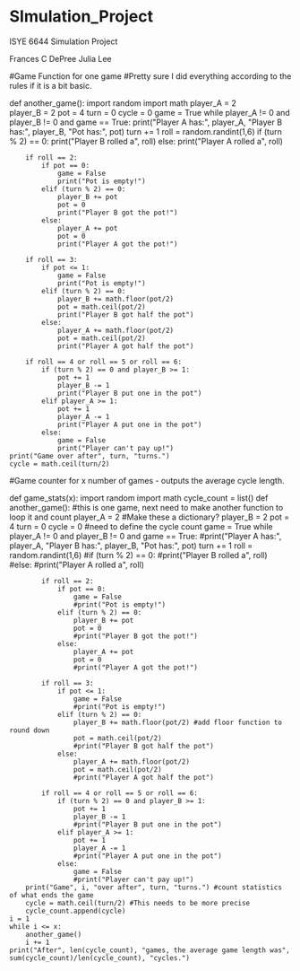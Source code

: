 # SImulation_Project

ISYE 6644 Simulation Project 

Frances C DePree
Julia Lee

#Game Function for one game
#Pretty sure I did everything according to the rules if it is a bit basic. 

def another_game(): 
    import random
    import math
    player_A = 2  
    player_B = 2
    pot = 4
    turn = 0
    cycle = 0 
    game = True
    while player_A != 0 and player_B != 0 and game == True:
        print("Player A has:", player_A, "Player B has:", player_B, "Pot has:", pot)
        turn += 1
        roll = random.randint(1,6)
        if (turn % 2) == 0:
            print("Player B rolled a", roll)
        else:
            print("Player A rolled a", roll)
        
        if roll == 2: 
            if pot == 0:
                game = False
                print("Pot is empty!")
            elif (turn % 2) == 0:
                player_B += pot
                pot = 0
                print("Player B got the pot!") 
            else:
                player_A += pot
                pot = 0
                print("Player A got the pot!")

        if roll == 3:
            if pot <= 1:
                game = False
                print("Pot is empty!")
            elif (turn % 2) == 0:
                player_B += math.floor(pot/2) 
                pot = math.ceil(pot/2)
                print("Player B got half the pot")
            else:
                player_A += math.floor(pot/2)
                pot = math.ceil(pot/2)
                print("Player A got half the pot")

        if roll == 4 or roll == 5 or roll == 6:
            if (turn % 2) == 0 and player_B >= 1:
                pot += 1
                player_B -= 1
                print("Player B put one in the pot")
            elif player_A >= 1:
                pot += 1
                player_A -= 1
                print("Player A put one in the pot")
            else:
                game = False
                print("Player can't pay up!")
    print("Game over after", turn, "turns.") 
    cycle = math.ceil(turn/2) 
    
#Game counter for x number of games - outputs the average cycle length. 

def game_stats(x):
    import random
    import math
    cycle_count = list()
    def another_game(): #this is one game, next need to make another function to loop it and count
        player_A = 2  #Make these a dictionary? 
        player_B = 2
        pot = 4
        turn = 0
        cycle = 0 #need to define the cycle count
        game = True
        while player_A != 0 and player_B != 0 and game == True:
            #print("Player A has:", player_A, "Player B has:", player_B, "Pot has:", pot)
            turn += 1
            roll = random.randint(1,6)
            #if (turn % 2) == 0:
                #print("Player B rolled a", roll)
            #else:
                #print("Player A rolled a", roll)
        
            if roll == 2: 
                if pot == 0:
                    game = False
                    #print("Pot is empty!")
                elif (turn % 2) == 0:
                    player_B += pot
                    pot = 0
                    #print("Player B got the pot!") 
                else:
                    player_A += pot
                    pot = 0
                    #print("Player A got the pot!")

            if roll == 3:
                if pot <= 1:
                    game = False
                    #print("Pot is empty!")
                elif (turn % 2) == 0:
                    player_B += math.floor(pot/2) #add floor function to round down
                    pot = math.ceil(pot/2)
                    #print("Player B got half the pot")
                else:
                    player_A += math.floor(pot/2)
                    pot = math.ceil(pot/2)
                    #print("Player A got half the pot")

            if roll == 4 or roll == 5 or roll == 6:
                if (turn % 2) == 0 and player_B >= 1:
                    pot += 1
                    player_B -= 1
                    #print("Player B put one in the pot")
                elif player_A >= 1:
                    pot += 1
                    player_A -= 1
                    #print("Player A put one in the pot")
                else:
                    game = False
                    #print("Player can't pay up!")
        print("Game", i, "over after", turn, "turns.") #count statistics of what ends the game
        cycle = math.ceil(turn/2) #This needs to be more precise
        cycle_count.append(cycle)
    i = 1
    while i <= x:
        another_game()
        i += 1
    print("After", len(cycle_count), "games, the average game length was", sum(cycle_count)/len(cycle_count), "cycles.")
